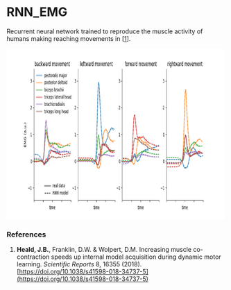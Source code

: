 # RNN_EMG

Recurrent neural network trained to reproduce the muscle activity of humans making reaching movements in [[1](#references)].

<p align="center">
<img src="https://github.com/jamesheald/RNN_EMG/blob/main/RNN_EMG.png" width="871" height="393">
<!--<img src="https://github.com/jamesheald/COIN/blob/main/images/spontaneous_recovery.png" width="633.5000" height="361.0000">-->
</p>

### References

1. __Heald, J.B.__, Franklin, D.W. & Wolpert, D.M. Increasing muscle co-contraction speeds up internal model acquisition during dynamic motor learning. *Scientific Reports* 8, 16355 (2018). [https://doi.org/10.1038/s41598-018-34737-5](https://doi.org/10.1038/s41598-018-34737-5)

